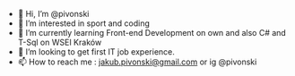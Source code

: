- 👋 Hi, I’m @pivonski
- 👀 I’m interested in sport and coding
- 🌱 I’m currently learning Front-end Development on own and also C# and T-Sql on WSEI Kraków 
- 💞️ I’m looking to get first IT job experience.
- 📫 How to reach me : jakub.pivonski@gmail.com or ig @pivonski

<!---
pivonski/pivonski is a ✨ special ✨ repository because its `README.md` (this file) appears on your GitHub profile.
You can click the Preview link to take a look at your changes.
--->
